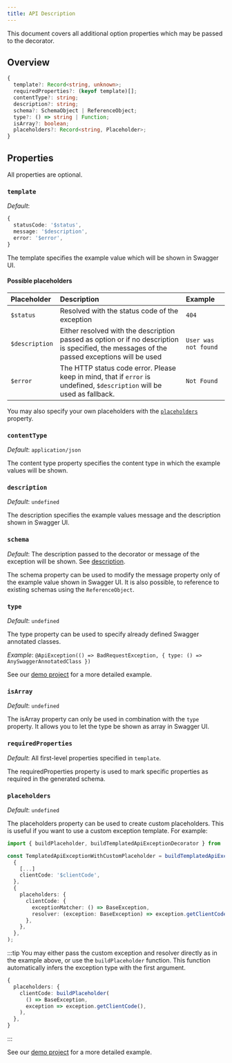```yaml
---
title: API Description
---
```


This document covers all additional option properties which may be passed to the decorator.

## Overview

```typescript
{
  template?: Record<string, unknown>;
  requiredProperties?: (keyof template)[];
  contentType?: string;
  description?: string;
  schema?: SchemaObject | ReferenceObject;
  type?: () => string | Function;
  isArray?: boolean;
  placeholders?: Record<string, Placeholder>;
}
```

## Properties

All properties are optional.

### `template`

*Default*:

```typescript
{
  statusCode: '$status',
  message: '$description',
  error: '$error',
}
```

The template specifies the example value which will be shown in Swagger UI.

#### Possible placeholders

| Placeholder    | Description                                                                                                                                 | Example              |
| :------------- | :------------------------------------------------------------------------------------------------------------------------------------------ | :------------------- |
| `$status`      | Resolved with the status code of the exception                                                                                              | `404`                |
| `$description` | Either resolved with the description passed as option or if no description is specified, the messages of the passed exceptions will be used | `User was not found` |
| `$error`       | The HTTP status code error. Please keep in mind, that if `error` is undefined, `$description` will be used as fallback.                     | `Not Found`          |

You may also specify your own placeholders with the [`placeholders`](#placeholders) property.

### `contentType`

*Default*: `application/json`

The content type property specifies the content type in which the example values will be shown.

### `description`

*Default*: `undefined`

The description specifies the example values message and the description shown in Swagger UI.

### `schema`

*Default*: The description passed to the decorator or message of the exception will be shown. See [description](#description).

The schema property can be used to modify the message property only of the example value shown in Swagger UI. It is also possible, to reference to existing schemas using the `ReferenceObject`.

### `type`

*Default*: `undefined`

The type property can be used to specify already defined Swagger annotated classes.

*Example*:
`@ApiException(() => BadRequestException, { type: () => AnySwaggerAnnotatedClass })`

See our [demo project](https://github.com/nanogiants/nestjs-swagger-api-exception-decorator/blob/develop/demo/src/app.controller.ts#L70) for a more detailed example.

### `isArray`

*Default*: `undefined`

The isArray property can only be used in combination with the `type` property. It allows you to let the type be shown as array in Swagger UI.

### `requiredProperties`

*Default*: All first-level properties specified in `template`.

The requiredProperties property is used to mark specific properties as required in the generated schema.

### `placeholders`

*Default*: `undefined`

The placeholders property can be used to create custom placeholders. This is useful if you want to use a custom exception template. For example:

```typescript
import { buildPlaceholder, buildTemplatedApiExceptionDecorator } from '@nanogiants/nestjs-swagger-api-exception-decorator';

const TemplatedApiExceptionWithCustomPlaceholder = buildTemplatedApiExceptionDecorator(
  {
    [...]
    clientCode: '$clientCode',
  },
  {
    placeholders: {
      clientCode: {
        exceptionMatcher: () => BaseException,
        resolver: (exception: BaseException) => exception.getClientCode(),
      },
    },
  },
);
```

:::tip
You may either pass the custom exception and resolver directly as in the example above, or use the `buildPlaceholder` function. This function automatically infers the exception type with the first argument.

```typescript
{
  placeholders: {
    clientCode: buildPlaceholder(
      () => BaseException,
      exception => exception.getClientCode(),
    ),
  },
}
```
:::

See our [demo project](https://github.com/nanogiants/nestjs-swagger-api-exception-decorator/blob/develop/demo/src/app.controller.ts#L45) for a more detailed example.
